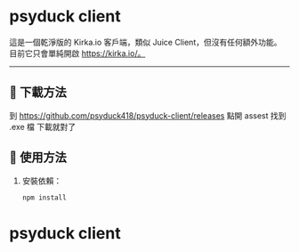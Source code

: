 # psyduck client

這是一個乾淨版的 Kirka.io 客戶端，類似 Juice Client，但沒有任何額外功能。  
目前它只會單純開啟 https://kirka.io/。

---

## 🚀 下載方法
到 https://github.com/psyduck418/psyduck-client/releases 點開 assest 找到 .exe 檔
下載就對了

## 🚀 使用方法
1. 安裝依賴：
   ```bash
   npm install
# psyduck client
